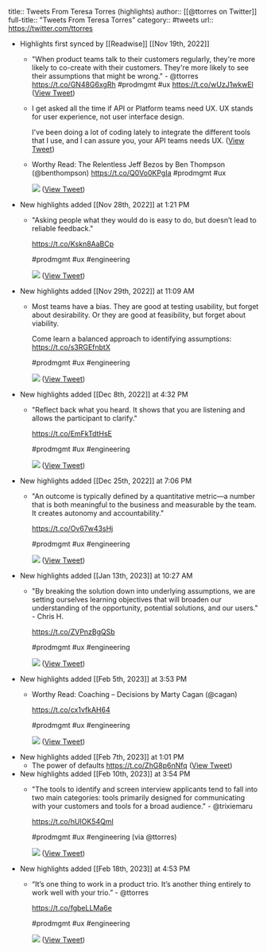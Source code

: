 title:: Tweets From Teresa Torres (highlights)
author:: [[@ttorres on Twitter]]
full-title:: "Tweets From Teresa Torres"
category:: #tweets
url:: https://twitter.com/ttorres

- Highlights first synced by [[Readwise]] [[Nov 19th, 2022]]
	- "When product teams talk to their customers regularly, they're more likely to co-create with their customers. They're more likely to see their assumptions that might be wrong." - @ttorres https://t.co/GN48G6xgRh #prodmgmt #ux https://t.co/wUzJ1wkwEl ([View Tweet](https://twitter.com/ttorres/status/1387151326430253063))
	- I get asked all the time if API or Platform teams need UX. UX stands for user experience, not user interface design. 
	  
	  I've been doing a lot of coding lately to integrate the different tools that I use, and I can assure you, your API teams needs UX. ([View Tweet](https://twitter.com/ttorres/status/1433838209914576902))
	- Worthy Read: The Relentless Jeff Bezos by Ben Thompson (@benthompson) https://t.co/Q0Vo0KPgIa #prodmgmt #ux 
	  
	  ![](https://pbs.twimg.com/media/E_CIln3WQAEHJNo.png) ([View Tweet](https://twitter.com/ttorres/status/1436798465221308416))
- New highlights added [[Nov 28th, 2022]] at 1:21 PM
	- "Asking people what they would do is easy to do, but doesn’t lead to reliable feedback."
	  
	  https://t.co/Kskn8AaBCp
	  
	  #prodmgmt #ux #engineering 
	  
	  ![](https://pbs.twimg.com/media/FinFwSrWIAAv-DP.jpg) ([View Tweet](https://twitter.com/ttorres/status/1597024978532278277))
- New highlights added [[Nov 29th, 2022]] at 11:09 AM
	- Most teams have a bias. 
	  They are good at testing usability, but forget about desirability. 
	  Or they are good at feasibility, but forget about viability. 
	  
	  Come learn a balanced approach to identifying assumptions: https://t.co/s3RGEfnbtX
	  
	  #prodmgmt #ux #engineering 
	  
	  ![](https://pbs.twimg.com/media/FirunfLXkAUVYVj.jpg) ([View Tweet](https://twitter.com/ttorres/status/1597351383799300098))
- New highlights added [[Dec 8th, 2022]] at 4:32 PM
	- "Reflect back what you heard. It shows that you are listening and allows the participant to clarify."
	  
	  https://t.co/EmFkTdtHsE
	  
	  #prodmgmt #ux #engineering 
	  
	  ![](https://pbs.twimg.com/media/FjbduzQXkAAVUFo.jpg) ([View Tweet](https://twitter.com/ttorres/status/1600710515663175681))
- New highlights added [[Dec 25th, 2022]] at 7:06 PM
	- "An outcome is typically defined by a quantitative metric—a number that is both meaningful to the business and measurable by the team. It creates autonomy and accountability."
	  
	  https://t.co/Ov67w43sHj
	  
	  #prodmgmt #ux #engineering 
	  
	  ![](https://pbs.twimg.com/media/FkzAwmQXwAcXI7N.jpg) ([View Tweet](https://twitter.com/ttorres/status/1606871110749929472))
- New highlights added [[Jan 13th, 2023]] at 10:27 AM
	- "By breaking the solution down into underlying assumptions, we are setting ourselves learning objectives that will broaden our understanding of the opportunity, potential solutions, and our users." - Chris H.
	  
	  https://t.co/ZVPnzBgQSb
	  
	  #prodmgmt #ux #engineering 
	  
	  ![](https://pbs.twimg.com/media/FmIVpoUXEBcaHnh.jpg) ([View Tweet](https://twitter.com/ttorres/status/1612875424752668689))
- New highlights added [[Feb 5th, 2023]] at 3:53 PM
	- Worthy Read: Coaching – Decisions by Marty Cagan (@cagan)
	  
	  https://t.co/cx1vfkAH64
	  
	  #prodmgmt #ux #engineering 
	  
	  ![](https://pbs.twimg.com/media/FoKbdC4XoAE9dnU.jpg) ([View Tweet](https://twitter.com/ttorres/status/1622029742256918528))
- New highlights added [[Feb 7th, 2023]] at 1:01 PM
	- The power of defaults https://t.co/ZhG8p6nNfq ([View Tweet](https://twitter.com/ttorres/status/1622718527827312676))
- New highlights added [[Feb 10th, 2023]] at 3:54 PM
	- "The tools to identify and screen interview applicants tend to fall into two main categories: tools primarily designed for communicating with your customers and tools for a broad audience." - @trixiemaru
	  
	  https://t.co/hUIOK54Qml
	  
	  #prodmgmt #ux #engineering (via @ttorres) 
	  
	  ![](https://pbs.twimg.com/media/FokLZ2SWcAEx5QS.jpg) ([View Tweet](https://twitter.com/ttorres/status/1623841682692218880))
- New highlights added [[Feb 18th, 2023]] at 4:53 PM
	- “It’s one thing to work in a product trio. It’s another thing entirely to work well with your trio.” - @ttorres
	  
	  https://t.co/fgbeLLMa6e
	  
	  #prodmgmt #ux #engineering 
	  
	  ![](https://pbs.twimg.com/media/FpOQM19XwAAIvvc.jpg) ([View Tweet](https://twitter.com/ttorres/status/1626802443169267713))